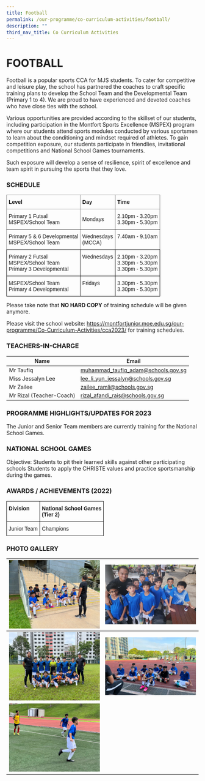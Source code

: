 ```yaml
---
title: Football
permalink: /our-programme/co-curriculum-activities/football/
description: ""
third_nav_title: Co Curriculum Activities
---
```

# **FOOTBALL**

Football is a popular sports CCA for MJS students. To cater for competitive and leisure play, the school has partnered the coaches to craft specific training plans to develop the School Team and the Developmental Team (Primary 1 to 4). We are proud to have experienced and devoted coaches who have close ties with the school. 

Various opportunities are provided according to the skillset of our students, including participation in the Montfort Sports Excellence (MSPEX) program where our students attend sports modules conducted by various sportsmen to learn about the conditioning and mindset required of athletes. To gain competition exposure, our students participate in friendlies, invitational competitions and National School Games tournaments. 

Such exposure will develop a sense of resilience, spirit of excellence and team spirit in pursuing the sports that they love.


### SCHEDULE

<style type="text/css">
.tg  {border-collapse:collapse;border-spacing:0;}
.tg td{border-color:black;border-style:solid;border-width:1px;font-family:Arial, sans-serif;font-size:14px;
  overflow:hidden;padding:10px 5px;word-break:normal;}
.tg th{border-color:black;border-style:solid;border-width:1px;font-family:Arial, sans-serif;font-size:14px;
  font-weight:normal;overflow:hidden;padding:10px 5px;word-break:normal;}
.tg .tg-lboi{border-color:inherit;text-align:left;vertical-align:middle}
.tg .tg-0pky{border-color:inherit;text-align:left;vertical-align:top}
.tg .tg-0lax{text-align:left;vertical-align:top}
</style>
<table class="tg">
<thead>
  <tr>
    <th class="tg-0pky"><span style="font-weight:bold">Level</span></th>
    <th class="tg-0pky"><span style="font-weight:bold">Day</span></th>
    <th class="tg-0pky"><span style="font-weight:bold">Time</span></th>
  </tr>
</thead>
<tbody>
  <tr>
    <td class="tg-0pky">Primary 1 Futsal<br>MSPEX/School Team</td>
    <td class="tg-lboi">Mondays</td>
    <td class="tg-lboi">2.10pm - 3.20pm<br>3.30pm - 5.30pm</td>
  </tr>
  <tr>
    <td class="tg-0pky">Primary 5 &amp; 6 Developmental<br>MSPEX/School Team</td>
    <td class="tg-0pky">Wednesdays<br>(MCCA)</td>
    <td class="tg-0pky">7.40am - 9.10am</td>
  </tr>
  <tr>
    <td class="tg-0lax">Primary 2 Futsal<br>MSPEX/School Team<br>Primary 3 Developmental</td>
    <td class="tg-0lax">Wednesdays</td>
    <td class="tg-0lax">2.10pm - 3.20pm<br>3.30pm - 5.30pm<br>3.30pm - 5.30pm</td>
  </tr>
  <tr>
    <td class="tg-0lax">MSPEX/School Team<br>Primary 4 Developmental</td>
    <td class="tg-0lax">Fridays</td>
    <td class="tg-0lax">3.30pm - 5.30pm<br>3.30pm - 5.30pm</td>
  </tr>
</tbody>
</table>
Please take note that&nbsp;<b>NO HARD COPY</b>&nbsp;of training schedule will be given anymore.

Please visit the school website: https://montfortjunior.moe.edu.sg/our-programme/Co-Curriculum-Activities/cca2023/ for training schedules.


### TEACHERS-IN-CHARGE



| Name | Email |
| -------- | -------- | 
| Mr Taufiq     | [muhammad_taufiq_adam@schools.gov.sg](muhammad_taufiq_adam@schools.gov.sg)  |
| Miss Jessalyn Lee    | [lee_li_yun_jessalyn@schools.gov.sg](lee_li_yun_jessalyn@schools.gov.sg)  |
| Mr Zailee     | [zailee_ramli@schools.gov.sg](zailee_ramli@schools.gov.sg)  |
| Mr Rizal (Teacher-Coach)    | [rizal_afandi_rais@schools.gov.sg](rizal_afandi_rais@schools.gov.sg)  |

### PROGRAMME HIGHLIGHTS/UPDATES FOR 2023

The Junior and Senior Team members are currently training for the National School Games.

### NATIONAL SCHOOL GAMES

Objective:
Students to pit their learned skills against other participating schools
Students to apply the CHRISTE values and practice sportsmanship during the games.


### AWARDS / ACHIEVEMENTS (2022)

<style type="text/css">
.tg  {border-collapse:collapse;border-spacing:0;}
.tg td{border-color:black;border-style:solid;border-width:1px;font-family:Arial, sans-serif;font-size:14px;
  overflow:hidden;padding:10px 5px;word-break:normal;}
.tg th{border-color:black;border-style:solid;border-width:1px;font-family:Arial, sans-serif;font-size:14px;
  font-weight:normal;overflow:hidden;padding:10px 5px;word-break:normal;}
.tg .tg-1wig{font-weight:bold;text-align:left;vertical-align:top}
.tg .tg-0lax{text-align:left;vertical-align:top}
</style>
<table class="tg">
<thead>
  <tr>
    <th class="tg-1wig">Division</th>
    <th class="tg-1wig">National School Games<br>(Tier 2)</th>
  </tr>
</thead>
<tbody>
  <tr>
    <td class="tg-0lax">Junior Team</td>
    <td class="tg-0lax">Champions</td>
  </tr>
</tbody>
</table>



### PHOTO GALLERY


| ![](/images/CCA/Football/Are%20you%20ready.jpeg) | ![](/images/CCA/Football/Me%20and%20my%20Coach.jpeg) | 
| -------- | -------- | 
| ![](/images/CCA/Football/NSG%20Senior%20Team.jpeg)   | ![](/images/CCA/Football/Tactical%20Change.jpeg)     |
| ![](/images/CCA/Football/Where%20is%20the%20ball.jpeg)     |    |